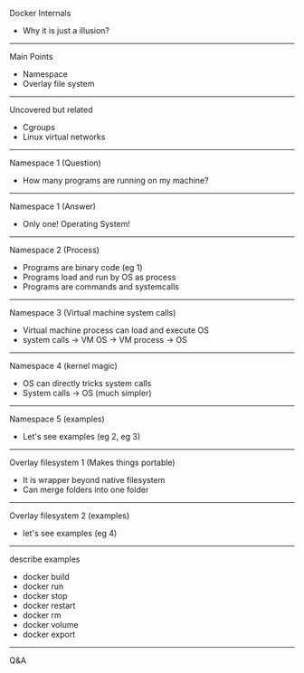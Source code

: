 Docker Internals

* Why it is just a illusion?

---

Main Points

* Namespace
* Overlay file system

---

Uncovered but related

* Cgroups
* Linux virtual networks

---

Namespace 1 (Question)

* How many programs are running on my machine?

---

Namespace 1 (Answer)

* Only one! Operating System!

---

Namespace 2 (Process)

* Programs are binary code (eg 1)
* Programs load and run by OS as process
* Programs are commands and systemcalls

---

Namespace 3 (Virtual machine system calls)

* Virtual machine process can load and execute OS
* system calls -> VM OS -> VM process -> OS

---

Namespace 4 (kernel magic)

* OS can directly tricks system calls
* System calls -> OS (much simpler)

---

Namespace 5 (examples)

* Let's see examples (eg 2, eg 3)

---

Overlay filesystem 1 (Makes things portable)

* It is wrapper beyond native filesystem
* Can merge folders into one folder

---

Overlay filesystem 2 (examples)
* let's see examples (eg 4)

---
describe examples
* docker build
* docker run
* docker stop
* docker restart
* docker rm
* docker volume
* docker export

---
Q&A
